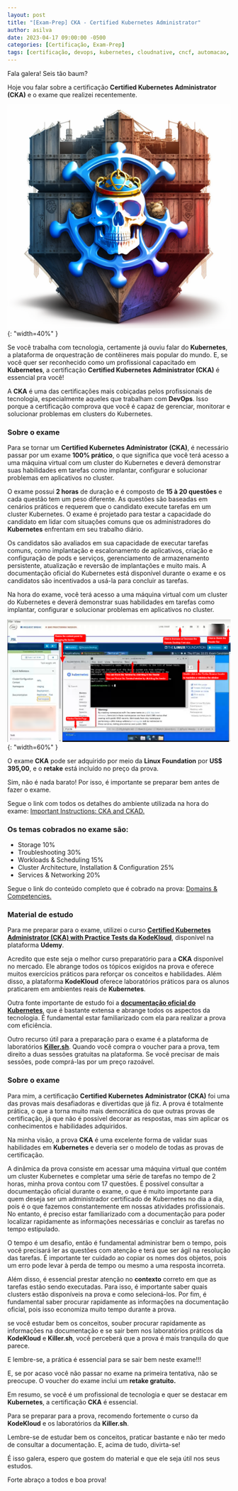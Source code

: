 ```yaml
---
layout: post
title: "[Exam-Prep] CKA - Certified Kubernetes Administrator"
author: asilva
date: 2023-04-17 09:00:00 -0500
categories: [Certificação, Exam-Prep]
tags: [certificação, devops, kubernetes, cloudnative, cncf, automacao, iac, cicd, container, linux, linuxfoundation, sre, sysadmin, observabilidade]
---
```


Fala galera! Seis tão baum?

Hoje vou falar sobre a certificação **Certified Kubernetes Administrator (CKA)** e o exame que realizei recentemente. 

![](/assets/img/66/cka01.png){: "width=40%" }

Se você trabalha com tecnologia, certamente já ouviu falar do **Kubernetes**, a plataforma de orquestração de contêineres mais popular do mundo. E, se você quer ser reconhecido como um profissional capacitado em **Kubernetes**, a certificação **Certified Kubernetes Administrator (CKA)** é essencial pra você!

A **CKA** é uma das certificações mais cobiçadas pelos profissionais de tecnologia, especialmente aqueles que trabalham com **DevOps**. Isso porque a certificação comprova que você é capaz de gerenciar, monitorar e solucionar problemas em clusters do Kubernetes.

### **Sobre o exame**

Para se tornar um **Certified Kubernetes Administrator (CKA)**, é necessário passar por um exame **100% prático**, o que significa que você terá acesso a uma máquina virtual com um cluster do Kubernetes e deverá demonstrar suas habilidades em tarefas como implantar, configurar e solucionar problemas em aplicativos no cluster.

O exame possui **2 horas** de duração e é composto de **15 à 20 questões** e cada questão tem um peso diferente. As questões são baseadas em cenários práticos e requerem que o candidato execute tarefas em um cluster Kubernetes. O exame é projetado para testar a capacidade do candidato em lidar com situações comuns que os administradores do **Kubernetes** enfrentam em seu trabalho diário.

Os candidatos são avaliados em sua capacidade de executar tarefas comuns, como implantação e escalonamento de aplicativos, criação e configuração de pods e serviços, gerenciamento de armazenamento persistente, atualização e reversão de implantações e muito mais. A documentação oficial do Kubernetes está disponível durante o exame e os candidatos são incentivados a usá-la para concluir as tarefas.

Na hora do exame, você terá acesso a uma máquina virtual com um cluster do Kubernetes e deverá demonstrar suas habilidades em tarefas como implantar, configurar e solucionar problemas em aplicativos no cluster.

![](/assets/img/66/cka02.png){: "width=60%" }

O exame **CKA** pode ser adquirido por meio da **Linux Foundation** por **US$ 395,00**, e o **retake** está incluído no preço da prova. 

Sim, não é nada barato! Por isso, é importante se preparar bem antes de fazer o exame.

Segue o link com todos os detalhes do ambiente utilizada na hora do exame: <a href="https://docs.linuxfoundation.org/tc-docs/certification/tips-cka-and-ckad" target="_blank">Important Instructions: CKA and CKAD.</a> 

### **Os temas cobrados no exame são:**

- Storage 10%
- Troubleshooting 30%
- Workloads & Scheduling 15%
- Cluster Architecture, Installation & Configuration 25%
- Services & Networking 20%

Segue o link do conteúdo completo que é cobrado na prova: <a href="https://training.linuxfoundation.org/certification/certified-kubernetes-administrator-cka/" target="_blank">Domains & Competencies.</a> 

### **Material de estudo**

Para me preparar para o exame, utilizei o curso <a href="https://www.udemy.com/course/certified-kubernetes-administrator-with-practice-tests/" target="_blank"> **Certified Kubernetes Administrator (CKA) with Practice Tests da KodeKloud**</a>, disponível na plataforma **Udemy**. 

Acredito que este seja o melhor curso preparatório para a **CKA** disponível no mercado. Ele abrange todos os tópicos exigidos na prova e oferece muitos exercícios práticos para reforçar os conceitos e habilidades. Além disso, a plataforma **KodeKloud** oferece laboratórios práticos para os alunos praticarem em ambientes reais de **Kubernetes**.

Outra fonte importante de estudo foi a <a href="https://kubernetes.io/docs/home/" target="_blank"> **documentação oficial do Kubernetes**</a>, que é bastante extensa e abrange todos os aspectos da tecnologia. É fundamental estar familiarizado com ela para realizar a prova com eficiência.

Outro recurso útil para a preparação para o exame é a plataforma de laboratórios <a href="https://killer.sh/" target="_blank"> **Killer.sh**</a>. Quando você compra o voucher para a prova, tem direito a duas sessões gratuitas na plataforma. Se você precisar de mais sessões, pode comprá-las por um preço razoável.

### **Sobre o exame**

Para mim, a certificação **Certified Kubernetes Administrator (CKA)** foi uma das provas mais desafiadoras e divertidas que já fiz. A prova é totalmente prática, o que a torna muito mais democrática do que outras provas de certificação, já que não é possível decorar as respostas, mas sim aplicar os conhecimentos e habilidades adquiridos.

Na minha visão, a prova **CKA** é uma excelente forma de validar suas habilidades em **Kubernetes** e deveria ser o modelo de todas as provas de certificação. 

A dinâmica da prova consiste em acessar uma máquina virtual que contém um cluster Kubernetes e completar uma série de tarefas no tempo de 2 horas, minha prova contou com 17 questões. É possível consultar a documentação oficial durante o exame, o que é muito importante para quem deseja ser um administrador certificado de Kubernetes no dia a dia, pois é o que fazemos constantemente em nossas atividades profissionais. No entanto, é preciso estar familiarizado com a documentação para poder localizar rapidamente as informações necessárias e concluir as tarefas no tempo estipulado.

O tempo é um desafio, então é fundamental administrar bem o tempo, pois você precisará ler as questões com atenção e terá que ser ágil na resolução das tarefas. É importante ter cuidado ao copiar os nomes dos objetos, pois um erro pode levar à perda de tempo ou mesmo a uma resposta incorreta. 

Além disso, é essencial prestar atenção no **contexto** correto em que as tarefas estão sendo executadas. Para isso, é importante saber quais clusters estão disponíveis na prova e como selecioná-los. Por fim, é fundamental saber procurar rapidamente as informações na documentação oficial, pois isso economiza muito tempo durante a prova.

se você estudar bem os conceitos, souber procurar rapidamente as informações na documentação e se sair bem nos laboratórios práticos da **KodeKloud** e **Killer.sh**, você perceberá que a prova é mais tranquila do que parece. 

E lembre-se, a prática é essencial para se sair bem neste exame!!! 

E, se por acaso você não passar no exame na primeira tentativa, não se preocupe. O voucher do exame inclui um **retake gratuito.**

Em resumo, se você é um profissional de tecnologia e quer se destacar em **Kubernetes**, a certificação **CKA** é essencial. 

Para se preparar para a prova, recomendo fortemente o curso da **KodeKloud** e os laboratórios da **Killer.sh**. 

Lembre-se de estudar bem os conceitos, praticar bastante e não ter medo de consultar a documentação. E, acima de tudo, divirta-se!

É isso galera, espero que gostem do material e que ele seja útil nos seus estudos.

Forte abraço a todos e boa prova!